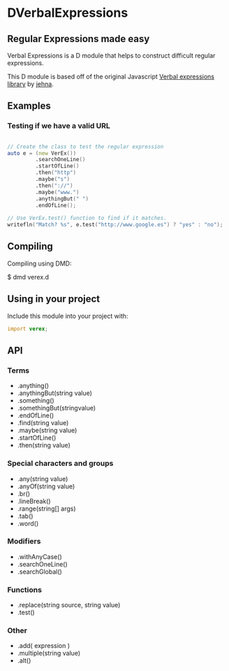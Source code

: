 DVerbalExpressions
==================

## Regular Expressions made easy

Verbal Expressions is a D module that helps to construct difficult regular expressions.

This D module is based off of the original Javascript [Verbal expressions library](https://github.com/jehna/VerbalExpressions) by [jehna](https://github.com/jehna/).

## Examples

### Testing if we have a valid URL

```D

// Create the class to test the regular expression
auto e = (new VerEx())
         .searchOneLine()
         .startOfLine()
         .then("http")
         .maybe("s")
         .then("://")
         .maybe("www.")
         .anythingBut(" ")
         .endOfLine();
         
// Use VerEx.test() function to find if it matches.
writefln("Match? %s", e.test("http://www.google.es") ? "yes" : "no");
```

## Compiling

Compiling using DMD:

$ dmd verex.d

## Using in your project

Include this module into your project with:

```D
import verex;
```

## API 

### Terms
* .anything()
* .anythingBut(string value)
* .something()
* .somethingBut(stringvalue)
* .endOfLine()
* .find(string value)
* .maybe(string value)
* .startOfLine()
* .then(string value)

### Special characters and groups
* .any(string value)
* .anyOf(string value)
* .br()
* .lineBreak()
* .range(string[] args)
* .tab()
* .word()

### Modifiers
* .withAnyCase()
* .searchOneLine()
* .searchGlobal()

### Functions
* .replace(string source, string value)
* .test()

### Other
* .add( expression )
* .multiple(string value)
* .alt()
